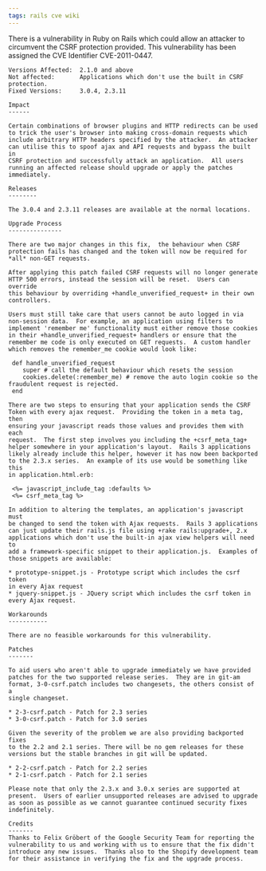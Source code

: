 ```yaml
---
tags: rails cve wiki
---
```


There is a vulnerability in Ruby on Rails which could allow an attacker
    to circumvent the CSRF protection provided.  This vulnerability has been
    assigned the CVE Identifier CVE-2011-0447.

    Versions Affected:  2.1.0 and above
    Not affected:       Applications which don't use the built in CSRF
    protection.
    Fixed Versions:     3.0.4, 2.3.11

    Impact
    ------

    Certain combinations of browser plugins and HTTP redirects can be used
    to trick the user's browser into making cross-domain requests which
    include arbitrary HTTP headers specified by the attacker.  An attacker
    can utilise this to spoof ajax and API requests and bypass the built in
    CSRF protection and successfully attack an application.  All users
    running an affected release should upgrade or apply the patches immediately.

    Releases
    --------

    The 3.0.4 and 2.3.11 releases are available at the normal locations.

    Upgrade Process
    ---------------

    There are two major changes in this fix,  the behaviour when CSRF
    protection fails has changed and the token will now be required for
    *all* non-GET requests.

    After applying this patch failed CSRF requests will no longer generate
    HTTP 500 errors, instead the session will be reset.  Users can override
    this behaviour by overriding +handle_unverified_request+ in their own
    controllers.

    Users must still take care that users cannot be auto logged in via
    non-session data.  For example, an application using filters to
    implement 'remember me' functionality must either remove those cookies
    in their +handle_unverified_request+ handlers or ensure that the
    remember me code is only executed on GET requests.  A custom handler
    which removes the remember_me cookie would look like:

     def handle_unverified_request
        super # call the default behaviour which resets the session
        cookies.delete(:remember_me) # remove the auto login cookie so the
    fraudulent request is rejected.
     end

    There are two steps to ensuring that your application sends the CSRF
    Token with every ajax request.  Providing the token in a meta tag,  then
    ensuring your javascript reads those values and provides them with each
    request.  The first step involves you including the +csrf_meta_tag+
    helper somewhere in your application's layout.  Rails 3 applications
    likely already include this helper, however it has now been backported
    to the 2.3.x series.  An example of its use would be something like this
    in application.html.erb:

     <%= javascript_include_tag :defaults %>
     <%= csrf_meta_tag %>

    In addition to altering the templates, an application's javascript must
    be changed to send the token with Ajax requests.  Rails 3 applications
    can just update their rails.js file using +rake rails:upgrade+, 2.x
    applications which don't use the built-in ajax view helpers will need to
    add a framework-specific snippet to their application.js.  Examples of
    those snippets are available:

    * prototype-snippet.js - Prototype script which includes the csrf token
    in every Ajax request
    * jquery-snippet.js - JQuery script which includes the csrf token in
    every Ajax request.

    Workarounds
    -----------

    There are no feasible workarounds for this vulnerability.

    Patches
    -------

    To aid users who aren't able to upgrade immediately we have provided
    patches for the two supported release series.  They are in git-am
    format, 3-0-csrf.patch includes two changesets, the others consist of a
    single changeset.

    * 2-3-csrf.patch - Patch for 2.3 series
    * 3-0-csrf.patch - Patch for 3.0 series

    Given the severity of the problem we are also providing backported fixes
    to the 2.2 and 2.1 series. There will be no gem releases for these
    versions but the stable branches in git will be updated.

    * 2-2-csrf.patch - Patch for 2.2 series
    * 2-1-csrf.patch - Patch for 2.1 series

    Please note that only the 2.3.x and 3.0.x series are supported at
    present.  Users of earlier unsupported releases are advised to upgrade
    as soon as possible as we cannot guarantee continued security fixes
    indefinitely.

    Credits
    -------
    Thanks to Felix Gröbert of the Google Security Team for reporting the
    vulnerability to us and working with us to ensure that the fix didn't
    introduce any new issues.  Thanks also to the Shopify development team
    for their assistance in verifying the fix and the upgrade process.
